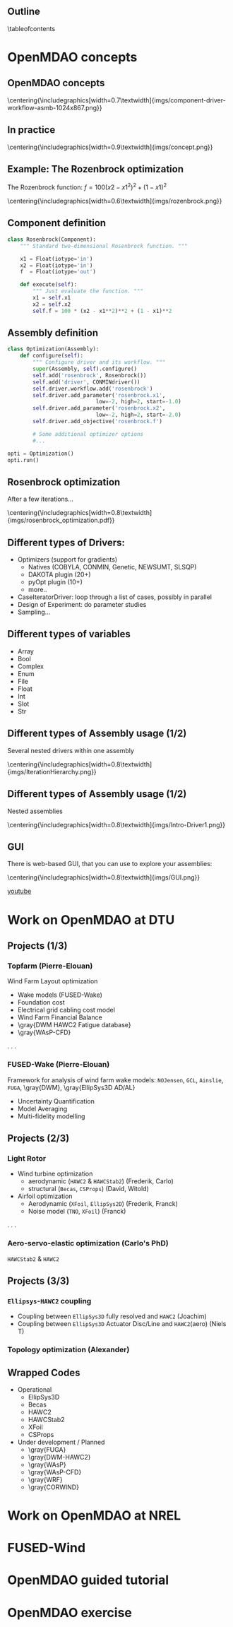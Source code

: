 ## Outline
\tableofcontents

# OpenMDAO concepts

## OpenMDAO concepts
\centering{\includegraphics[width=0.7\textwidth]{imgs/component-driver-workflow-asmb-1024x867.png}}

## In practice
\centering{\includegraphics[width=0.9\textwidth]{imgs/concept.png}}

## Example: The Rozenbrock optimization
The Rozenbrock function: $f=100 (x2 - x1^2)^2 + (1 - x1)^2$

\centering{\includegraphics[width=0.6\textwidth]{imgs/rozenbrock.png}}

## Component definition
```python
class Rosenbrock(Component):
    """ Standard two-dimensional Rosenbrock function. """

    x1 = Float(iotype='in')
    x2 = Float(iotype='in')
    f  = Float(iotype='out')

    def execute(self):
        """ Just evaluate the function. """
        x1 = self.x1
        x2 = self.x2
        self.f = 100 * (x2 - x1**2)**2 + (1 - x1)**2
```

## Assembly definition
```python
class Optimization(Assembly):
    def configure(self):
        """ Configure driver and its workflow. """
        super(Assembly, self).configure()
        self.add('rosenbrock', Rosenbrock())
        self.add('driver', CONMINdriver())
        self.driver.workflow.add('rosenbrock')
        self.driver.add_parameter('rosenbrock.x1', 
                            low=-2, high=2, start=-1.0)
        self.driver.add_parameter('rosenbrock.x2', 
                            low=-2, high=2, start=-2.0)
        self.driver.add_objective('rosenbrock.f')

        # Some additional optimizer options
        #...

opti = Optimization()
opti.run()
```

## Rosenbrock optimization
After a few iterations...

\centering{\includegraphics[width=0.8\textwidth]{imgs/rosenbrock_optimization.pdf}}

## Different types of Drivers:
* Optimizers (support for gradients)
    * Natives (COBYLA, CONMIN, Genetic, NEWSUMT, SLSQP)
    * DAKOTA plugin (20+)
    * pyOpt plugin (10+)
    * more..
* CaseIteratorDriver: loop through a list of cases, possibly in parallel
* Design of Experiment: do parameter studies
* Sampling...

## Different types of variables

* Array 
* Bool  
* Complex
* Enum  
* File  
* Float 
* Int   
* Slot  
* Str   

## Different types of Assembly usage (1/2)
Several nested drivers within one assembly


\centering{\includegraphics[width=0.8\textwidth]{imgs/IterationHierarchy.png}}

## Different types of Assembly usage (1/2)
Nested assemblies


\centering{\includegraphics[width=0.8\textwidth]{imgs/Intro-Driver1.png}}

## GUI
There is web-based GUI, that you can use to explore your assemblies:

\centering{\includegraphics[width=0.8\textwidth]{imgs/GUI.png}}

[youtube](http://www.youtube.com/watch?v=BK73Zria9OI)

# Work on OpenMDAO at DTU

## Projects (1/3)
### Topfarm (Pierre-Elouan)
Wind Farm Layout optimization

* Wake models (FUSED-Wake)
* Foundation cost
* Electrical grid cabling cost model
* Wind Farm Financial Balance
* \gray{DWM HAWC2 Fatigue database}
* \gray{WAsP-CFD}

. . .

### FUSED-Wake (Pierre-Elouan)
Framework for analysis of wind farm wake models:
`NOJensen`, `GCL`, `Ainslie`, `FUGA`, \gray{DWM}, \gray{EllipSys3D AD/AL}

* Uncertainty Quantification
* Model Averaging
* Multi-fidelity modelling



## Projects (2/3)
### Light Rotor
* Wind turbine optimization 
    * aerodynamic (`HAWC2` & `HAWCStab2`) (Frederik, Carlo)
    * structural (`Becas`, `CSProps`) (David, Witold)
* Airfoil optimization
    * Aerodynamic (`XFoil`, `EllipSys2D`) (Frederik, Franck)
    * Noise model (`TNO`, `XFoil`) (Franck)

. . .

### Aero-servo-elastic optimization (Carlo's PhD)
`HAWCStab2` & `HAWC2`


## Projects (3/3)

### `Ellipsys`-`HAWC2` coupling
* Coupling between `EllipSys3D` fully resolved and `HAWC2` (Joachim)
* Coupling between `EllipSys3D` Actuator Disc/Line and `HAWC2`(aero) (Niels T)

### Topology optimization (Alexander)

## Wrapped Codes
* Operational
    * EllipSys3D
    * Becas
    * HAWC2
    * HAWCStab2
    * XFoil
    * CSProps
* Under development / Planned
    * \gray{FUGA}
    * \gray{DWM-HAWC2}
    * \gray{WAsP}
    * \gray{WAsP-CFD}
    * \gray{WRF}
    * \gray{CORWIND}

# Work on OpenMDAO at NREL


# FUSED-Wind 
# OpenMDAO guided tutorial
# OpenMDAO exercise
